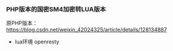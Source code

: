 ### PHP版本的国密SM4加密转LUA版本

原PHP版本：https://blog.csdn.net/weixin_42024325/article/details/128134887

- lua环境 openresty